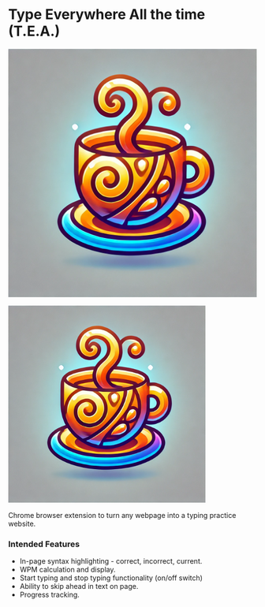 # Type Everywhere All the time (T.E.A.)

![Logo](./assets/tea.webp)

<img src="./assets/tea.webp" width="400">

Chrome browser extension to turn any webpage into a typing practice website.

### Intended Features

- In-page syntax highlighting - correct, incorrect, current.
- WPM calculation and display.
- Start typing and stop typing functionality (on/off switch)
- Ability to skip ahead in text on page.
- Progress tracking.
